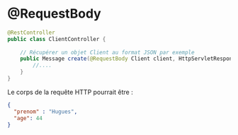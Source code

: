 # @RequestBody

```java
@RestController
public class ClientController {
    
    // Récupérer un objet Client au format JSON par exemple
    public Message create(@RequestBody Client client, HttpServletResponse response) {
        //....
    }
}
```

Le corps de la requête HTTP pourrait être :

```json
{
  "prenom" : "Hugues",
  "age": 44
}
```